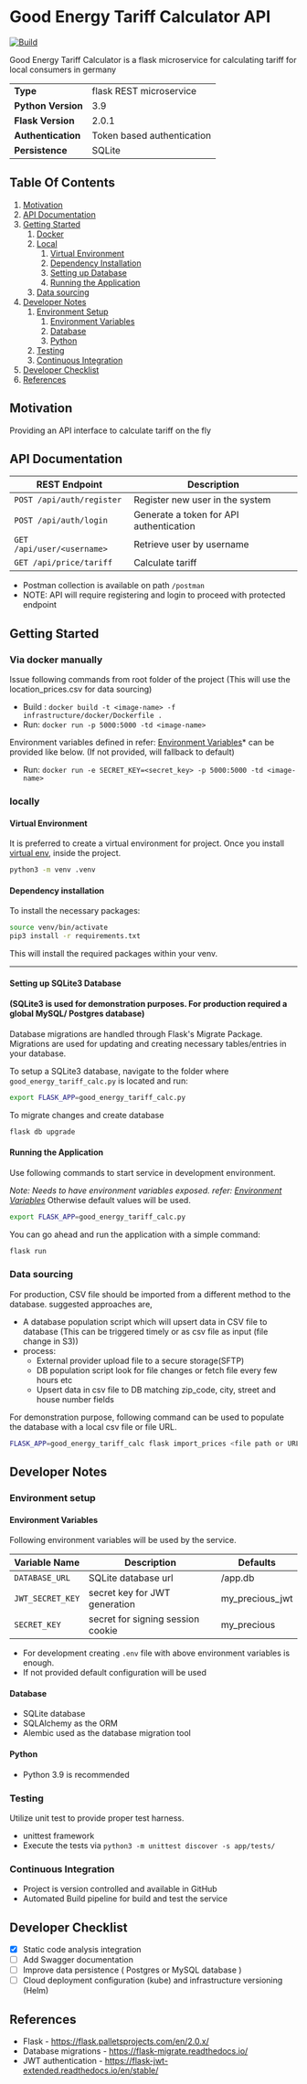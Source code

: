 # Good Energy Tariff Calculator API 

[![Build](https://github.com/Thulana/GoodEnergyTariffCalculator/actions/workflows/build.yml/badge.svg?branch=main)](https://github.com/Thulana/GoodEnergyTariffCalculator/actions/workflows/build.yml)

Good Energy Tariff Calculator is a flask microservice for calculating tariff for local consumers in germany

| 	                           | 	                              |
|-----------------------------|--------------------------------|
| **Type**                	   | flask REST microservice 	      |
| **Python Version**          | 3.9                          	 |
| **Flask Version**         	 | 2.0.1               	          |
| **Authentication**          | Token based authentication     |
| **Persistence**             | SQLite                         |

## Table Of Contents

1. [Motivation](#motivation)
2. [API Documentation](#api-documentation)
3. [Getting Started](#getting-started)
   1. [Docker](#via-docker-manually)
   2. [Local](#locally)
      1. [Virtual Environment](#virtual-environment)
      2. [Dependency Installation](#dependency-installation)
      3. [Setting up Database](#setting-up-sqlite3-database)
      4. [Running the Application](#running-the-application)
   3. [Data sourcing](#data-sourcing)
4. [Developer Notes](#developer-notes)
    1. [Environment Setup](#environment-setup)
       1. [Environment Variables](#environment-variables)
       2. [Database](#database)
       3. [Python](#python)
    2. [Testing](#testing)
    3. [Continuous Integration](#continuous-integration)
5. [Developer Checklist](#developer-checklist)
8. [References](#references)

## Motivation

Providing an API interface to calculate tariff on the fly

## API Documentation
| REST Endpoint        	              | Description                  	         |
|-------------------------------------|----------------------------------------|
| `POST /api/auth/register`        	  | Register new user in the system        | 
| `POST /api/auth/login`        	     | Generate a token for API authentication | 
| `GET /api/user/<username>`        	 | Retrieve user by username              | 
| `GET /api/price/tariff`        	    | Calculate tariff                       |

* Postman collection is available on path `/postman`
* NOTE: API will require registering and login to proceed with protected endpoint

## Getting Started

### Via docker manually

Issue following commands from root folder of the project
(This will use the location_prices.csv for data sourcing)

* Build : `docker build -t <image-name> -f infrastructure/docker/Dockerfile .`
* Run: `docker run -p 5000:5000 -td <image-name>`

Environment variables defined in refer: [Environment Variables](#environment-variables)* can be provided like below. (If not provided, will fallback to default)

* Run: `docker run -e SECRET_KEY=<secret_key> -p 5000:5000 -td <image-name>`

### locally

#### Virtual Environment

It is preferred to create a virtual environment for project. Once you install [virtual env](https://virtualenv.pypa.io/en/stable/installation/), inside the 
project.

```bash
python3 -m venv .venv
```

#### Dependency installation

To install the necessary packages:

```bash
source venv/bin/activate
pip3 install -r requirements.txt
```

This will install the required packages within your venv.

---

#### Setting up SQLite3 Database
#### (SQLite3 is used for demonstration purposes. For production required a global MySQL/ Postgres database)

Database migrations are handled through Flask's Migrate Package. Migrations are used for updating and creating necessary tables/entries in your database.

To setup a SQLite3 database, navigate to the folder where `good_energy_tariff_calc.py` is located and run:

```bash
export FLASK_APP=good_energy_tariff_calc.py
```

To migrate changes and create database

```bash
flask db upgrade
```

#### Running the Application

Use following commands to start service in development environment.

*Note: Needs to have environment variables exposed. refer: [Environment Variables](#environment-variables)*
Otherwise default values will be used.

```bash
export FLASK_APP=good_energy_tariff_calc.py
```

You can go ahead and run the application with a simple command:

```bash
flask run
```

### Data sourcing

For production, CSV file should be imported from a different method to the database. suggested approaches are,
* A database population script which will upsert data in CSV file to database (This can be triggered timely or as csv file as input (file change in S3))
* process: 
  * External provider upload file to a secure storage(SFTP)
  * DB population script look for file changes or fetch file every few hours etc
  * Upsert data in csv file to DB matching zip_code, city, street and house number fields

For demonstration purpose, following command can be used to populate the database with a local csv file or file URL.

```bash
FLASK_APP=good_energy_tariff_calc flask import_prices <file path or URL>
```

## Developer Notes

### Environment setup

#### Environment Variables

Following environment variables will be used by the service.

| Variable Name        	                           | Description                  	    | Defaults |
|--------------------------------------------------|-----------------------------------|-----------|
| `DATABASE_URL`        	                           | SQLite database url               | /app.db |
| `JWT_SECRET_KEY`                                       | secret key for JWT generation     | my_precious_jwt |
| `SECRET_KEY`                                       | secret for signing session cookie | my_precious |

* For development creating `.env` file with above environment variables is enough.
* If not provided default configuration will be used

#### Database

* SQLite database
* SQLAlchemy as the ORM
* Alembic used as the database migration tool

#### Python

* Python 3.9 is recommended

### Testing

Utilize unit test to provide proper test harness.

* unittest framework
* Execute the tests via `python3 -m unittest discover -s app/tests/`

### Continuous Integration

* Project is version controlled and available in GitHub
* Automated Build pipeline for build and test the service

## Developer Checklist

* [x] Static code analysis integration
* [ ] Add Swagger documentation 
* [ ] Improve data persistence ( Postgres or MySQL database )
* [ ] Cloud deployment configuration (kube) and infrastructure versioning (Helm)

## References

* Flask - https://flask.palletsprojects.com/en/2.0.x/
* Database migrations - https://flask-migrate.readthedocs.io/
* JWT authentication - https://flask-jwt-extended.readthedocs.io/en/stable/




